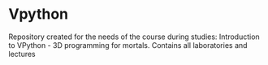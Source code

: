 # Vpython
Repository created for the needs of the course during studies: Introduction to VPython - 3D programming for mortals. Contains all laboratories and lectures
